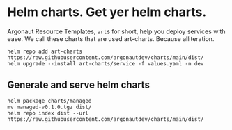 # Helm charts. Get yer helm charts.

Argonaut Resource Templates, `art`s for short, help you deploy services with ease.
We call these charts that are used art-charts. Because alliteration.

```
helm repo add art-charts https://raw.githubusercontent.com/argonautdev/charts/main/dist/
helm upgrade --install art-charts/service -f values.yaml -n dev
```

## Generate and serve helm charts

```
helm package charts/managed
mv managed-v0.1.0.tgz dist/
helm repo index dist --url https://raw.githubusercontent.com/argonautdev/charts/main/dist/
```
